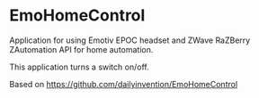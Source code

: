 EmoHomeControl
==============

Application for using Emotiv EPOC headset and ZWave RaZBerry ZAutomation API for home automation.

This application turns a switch on/off.

Based on https://github.com/dailyinvention/EmoHomeControl

